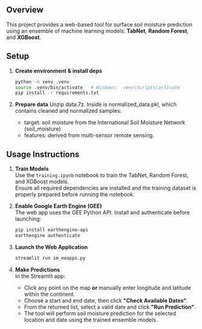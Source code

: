 ## Overview

This project provides a web-based tool for surface soil moisture prediction using an ensemble of machine learning models: **TabNet**, **Random Forest**, and **XGBoost**.

## Setup


1. **Create environment & install deps**  

   ```bash
   python -m venv .venv
   source .venv/bin/activate   # Windows: .venv\Scripts\activate
   pip install -r requirements.txt
   ```

2. **Prepare data**
   Unzip data.7z. Inside is normalized_data.pkl, which contains cleaned and normalized samples:
   - target: soil moisture from the International Soil Moisture Network (soil_moisture)
   - features: derived from multi-sensor remote sensing.
     
## Usage Instructions

1. **Train Models**  
   Use the `training.ipynb` notebook to train the TabNet, Random Forest, and XGBoost models.  
   Ensure all required dependencies are installed and the training dataset is properly prepared before running the notebook.

2. **Enable Google Earth Engine (GEE)**  
   The web app uses the GEE Python API. Install and authenticate before launching:

   ```bash
   pip install earthengine-api
   earthengine authenticate
   ```
   
3. **Launch the Web Application**  

   ```bash
   streamlit run sm_eeapps.py
   ```

3. **Make Predictions**  
   In the Streamlit app:
   - Click any point on the map **or** manually enter longitude and latitude within the continent.
   - Choose a start and end date, then click **"Check Available Dates"**.
   - From the returned list, select a valid date and click **"Run Prediction"**.
   - The tool will perform soil moisture prediction for the selected location and date using the trained ensemble models.
